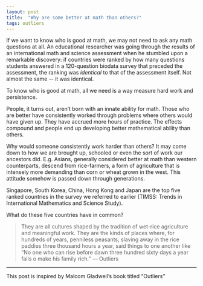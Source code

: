 ```yaml
---
layout: post
title:  "Why are some better at math than others?"
tags: outliers
---
```

If we want to know who is good at math, 
we may not need to ask any math questions at all. 
An educational researcher was going through the results 
of an international math and science assessment when he 
stumbled upon a remarkable discovery: 
if countries were ranked by how many questions students answered 
in a 120-question biodata survey that preceded the assessment, 
the ranking was _identical_ to that of the assessment itself. 
Not almost the same -- it was identical.

To know who is good at math, 
all we need is a way measure hard work and persistence.

People, it turns out, aren’t born with an innate ability for math. 
Those who are better have consistently worked through problems 
where others would have given up. They have accrued more hours of practice. 
The effects compound and people end up developing better 
mathematical ability than others.

Why would someone consistently work harder than others? 
It may come down to how we are brought up, 
schooled or even the sort of work our ancestors did. 
E.g. Asians, generally considered better at math than western counterparts,
descend from rice-farmers, 
a form of agriculture that is intensely more demanding
than corn or wheat grown in the west. 
This attitude somehow is passed down through generations.

Singapore, South Korea, China, Hong Kong and Japan are the top five ranked countries
in the survey we referred to earlier (TIMSS: Trends in International Mathematics and Science Study).

What do these five countries have in common?

> They are all cultures shaped by the tradition of wet-rice agriculture and meaningful work. They are the kinds of places where, for hundreds of years, penniless peasants, slaving away in the rice paddies three thousand hours a year, said things to one another like “No one who can rise before dawn three hundred sixty days a year fails o make his family rich.” — Outliers

---

This post is inspired by Malcom Gladwell’s book titled “Outliers”